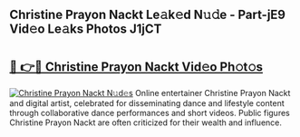 ## Christine Prayon Nackt Le𝚊k𝚎d N𝚞𝚍e - Part-jE9 Vid𝚎o Le𝚊ks Photos J1jCT

# <h2><a href="http://fb3in7c.evod.top/?m=Christine+Prayon+Nackt">🔗 👉🔴 Christine Prayon Nackt Vid𝚎o Ph𝚘t𝚘s</a></h2>

[![Christine Prayon Nackt N𝚞d𝚎s](https://i.imgur.com/8V9OHl7.gif)](http://fb3in7c.evod.top/?m=Christine+Prayon+Nackt)
Online entertainer Christine Prayon Nackt and digital artist, celebrated for disseminating dance and lifestyle content through collaborative dance performances and short videos. Public figures Christine Prayon Nackt are often criticized for their wealth and influence. 
